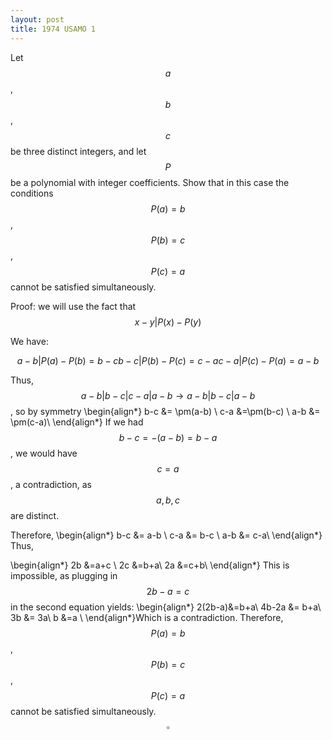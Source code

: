 ```yaml
---
layout: post
title: 1974 USAMO 1
---
```

Let $$a$$, $$b$$, $$c$$ be three distinct integers, and let $$P$$ be a polynomial with integer
coefficients. Show that in this case the conditions $$P(a) = b$$, $$P(b) = c$$, $$P(c) = a$$ cannot be satisfied simultaneously.

Proof: we will use the fact that $$x-y|P(x)-P(y)$$

We have:

$$
a-b|P(a)-P(b) = b-c
b-c|P(b)-P(c) = c-a
c-a|P(c)-P(a) = a-b
$$

Thus, $$a-b|b-c|c-a|a-b \rightarrow a-b|b-c|a-b$$, so by symmetry
\begin{align*}
b-c  &= \pm(a-b) \\
c-a &=\pm(b-c) \\
a-b &= \pm(c-a)\\
\end{align*}
If we had $$b-c=-(a-b)=b-a$$, we would have $$c=a$$, a contradiction, as $$a,b,c$$ are distinct.

Therefore,
\begin{align*}
b-c  &= a-b \\
c-a &= b-c \\
a-b &= c-a\\
\end{align*}
Thus,

\begin{align*}
2b &=a+c \\
2c &=b+a\\
2a &=c+b\\
\end{align*}
This is impossible, as plugging in $$2b-a=c$$ in the second equation yields:
\begin{align*}
2(2b-a)&=b+a\\
4b-2a &= b+a\\
3b &= 3a\\
b &=a \\
\end{align*}Which is a contradiction. Therefore,  $$P(a) = b$$, $$P(b) = c$$, $$P(c) = a$$ cannot be satisfied simultaneously. $$\square$$
